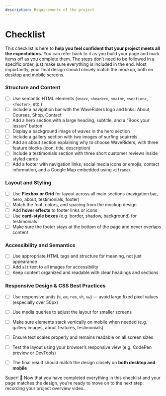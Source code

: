 ```yaml
---
description: Requirements of the project
---
```


# Checklist

This checklist is here to **help you feel confident that your project meets all the expectations.** You can refer back to it as you build your page and mark items off as you complete them. The steps don’t need to be followed in a specific order, just make sure everything is included in the end. Most importantly, your final design should closely match the mockup, both on desktop and mobile screens.

### Structure and Content

* [ ] Use semantic HTML elements (`<nav>`, `<header>`, `<main>`, `<section>`, `<footer>`, etc.)
* [ ] Include a navigation bar with the WaveRiders logo and links: About, Courses, Shop, Contact
* [ ] Add a hero section with a large heading, subtitle, and a “Book your lesson” button
* [ ] Display a background image of waves in the hero section
* [ ] Include a gallery section with two images of surfing squirrels
* [ ] Add an about section explaining why to choose WaveRiders, with three feature blocks (icon, title, description)
* [ ] Include a testimonials section with three short customer reviews inside styled cards
* [ ] Add a footer with navigation links, social media icons or emojis, contact information, and a Google Map embedded using `<iframe>`

### &#x20;Layout and Styling

* [ ] Use **Flexbox or Grid** for layout across all main sections (navigation bar, hero, about, testimonials, footer)
* [ ] Match the font, colors, and spacing from the mockup design
* [ ] Add **hover effects** to footer links or icons
* [ ] Use **card-style boxes** (e.g. border, shadow, background) for testimonials
* [ ] Make sure the footer stays at the bottom of the page and never overlaps content

### Accessibility and Semantics

* [ ] Use appropriate HTML tags and structure for meaning, not just appearance
* [ ] Add `alt` text to all images for accessibility
* [ ] Keep content organized and readable with clear headings and sections

### Responsive Design & CSS Best Practices

* [ ] Use responsive units (`%`, `em`, `rem`, `vh`, `vw`) — avoid large fixed pixel values (especially over 50px)
* [ ] Use media queries to adjust the layout for smaller screens
* [ ] Make sure elements stack vertically on mobile when needed (e.g. gallery images, about features, testimonials)
* [ ] Ensure text scales properly and remains readable on all screen sizes
* [ ] Test the layout using your browser’s responsive view (e.g. CodePen preview or DevTools)
* [ ] The final result should match the design closely on **both desktop and mobile**



Super! :tada: Now that you have completed everything in this checklist and your page matches the design, you’re ready to move on to the next step: recording your project overview video.
